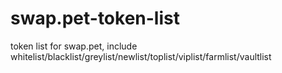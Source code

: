 # swap.pet-token-list
token list for swap.pet, include whitelist/blacklist/greylist/newlist/toplist/viplist/farmlist/vaultlist
